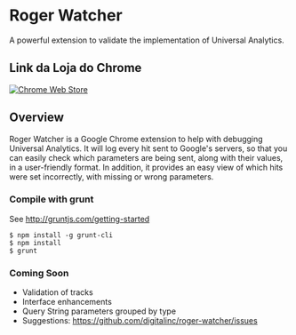 # Roger Watcher
A powerful extension to validate the implementation of Universal Analytics.

## Link da Loja do Chrome
[![Chrome Web Store](https://img.shields.io/badge/Chrome%20Web%20Store-Roger%20Watcher-orange)](https://chrome.google.com/webstore/detail/roger-watcher/impckkpjcejdmacpmkpegegnpagddajk)

## Overview
Roger Watcher is a Google Chrome extension to help with debugging Universal Analytics. It will log every hit sent to Google's servers, so that you can easily check which parameters are being sent, along with their values, in a user-friendly format. In addition, it provides an easy view of which hits were set incorrectly, with missing or wrong parameters.

### Compile with grunt
See http://gruntjs.com/getting-started
```
$ npm install -g grunt-cli
$ npm install
$ grunt
```
### Coming Soon
* Validation of tracks
* Interface enhancements
* Query String parameters grouped by type
* Suggestions: https://github.com/digitalinc/roger-watcher/issues
